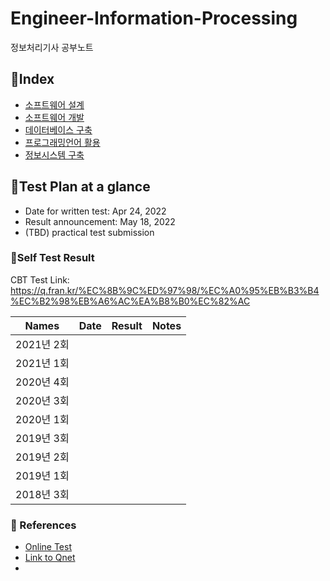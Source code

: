 # Engineer-Information-Processing
정보처리기사 공부노트



## :card_index:Index

- [소프트웨어 설계](https://github.com/bboygg/Engineer-Information-Processing/blob/main/sw-design.md)
- [소프트웨어 개발](https://github.com/bboygg/Engineer-Information-Processing/blob/main/sw-development.md)
- [데이터베이스 구축](https://github.com/bboygg/Engineer-Information-Processing/blob/main/db-construction.md)
- [프로그래밍언어 활용](https://github.com/bboygg/Engineer-Information-Processing/blob/main/programming-language.md)
- [정보시스템 구축](https://github.com/bboygg/Engineer-Information-Processing/blob/main/information-system.md)




## :calendar:Test Plan at a glance

- Date for written test: Apr 24, 2022
- Result announcement: May 18, 2022 
- (TBD) practical test submission



### :100:Self Test Result

CBT Test Link: https://q.fran.kr/%EC%8B%9C%ED%97%98/%EC%A0%95%EB%B3%B4%EC%B2%98%EB%A6%AC%EA%B8%B0%EC%82%AC

| Names      | Date | Result | Notes |
| ---------- | ---- | ------ | ----- |
| 2021년 2회 |      |        |       |
| 2021년 1회 |      |        |       |
| 2020년 4회 |      |        |       |
| 2020년 3회 |      |        |       |
| 2020년 1회 |      |        |       |
| 2019년 3회 |      |        |       |
| 2019년 2회 |      |        |       |
| 2019년 1회 |      |        |       |
| 2018년 3회 |      |        |       |



### 🔗 References
- [Online Test](https://q.fran.kr/%EC%8B%9C%ED%97%98/%EC%A0%95%EB%B3%B4%EC%B2%98%EB%A6%AC%EA%B8%B0%EC%82%AC)
- [Link to Qnet](https://www.q-net.or.kr/crf005.do?id=crf00505&jmCd=1320)
- 
